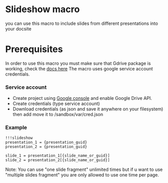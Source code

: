 # Slideshow macro 
you can use this macro to include slides from different presentations into your docsite

# Prerequisites 
In order to use this macro you must make sure that Gdrive package is working, check the
[docs here](https://github.com/threefoldtech/digitalmeX/blob/master/packages/gdrive/README.md)
The macro uses google service account credentials.

### Service account
- Create project using [Google console](https://console.developers.google.com/flows/enableapi?apiid=slides.googleapis.com) and enable Google Drive API.
- Create credentials (type service account)
- Download credentials (as json and save it anywhere on your filesystem) then add move it to /sandbox/var/cred.json

### Example

```
!!!slideshow
presentation_1 = {presentation_guid}
presentation_2 = {presentation_guid}

slide_1 = presentation_1[{slide_name_or_guid}]
slide_2 = presentation_2[{slide_name_or_guid}]
```

Note: You can use "one slide fragment" unlimited times but if u want to use "multiple slides fragment" you are only allowed to use one time per page.
